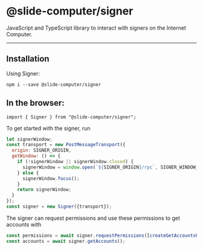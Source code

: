 # @slide-computer/signer

JavaScript and TypeScript library to interact with signers on the Internet Computer.

---

## Installation

Using Signer:

```
npm i --save @slide-computer/signer
```

## In the browser:

```
import { Signer } from "@slide-computer/signer";
```

To get started with the signer, run

```js
let signerWindow;
const transport = new PostMessageTransport({
  origin: SIGNER_ORIGIN,
  getWindow: () => {
    if (!signerWindow || signerWindow.closed) {
      signerWindow = window.open(`${SIGNER_ORIGIN}/rpc`, SIGNER_WINDOW_NAME);
    } else {
      signerWindow.focus();
    }
    return signerWindow;
  }
});
const signer = new Signer({transport});
```

The signer can request permissions and use these permissions to get accounts with

```js
const permissions = await signer.requestPermissions([createGetAccountsPermissionScope()]);
const accounts = await signer.getAccounts();
```
